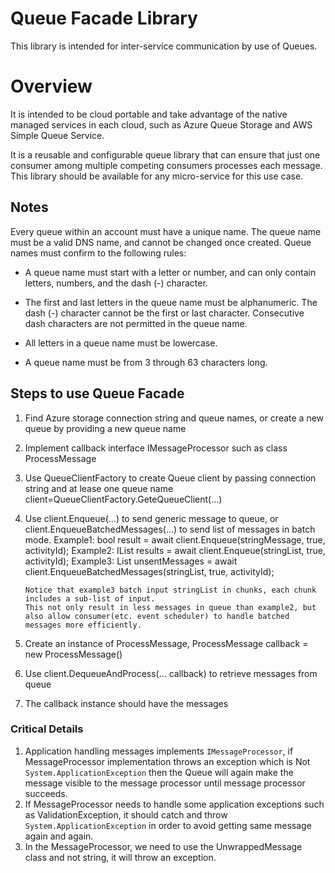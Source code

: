 # Queue Facade Library

This library is intended for inter-service communication by use of Queues. 

# Overview

It is intended to be cloud portable and take advantage of the native managed services in each cloud, such as Azure Queue Storage and AWS Simple Queue Service.

It is a reusable and configurable queue library that can ensure that just one consumer among multiple competing consumers processes each message. 
This library should be available for any micro-service for this use case.

## Notes

Every queue within an account must have a unique name. The queue name must be a valid DNS name, and cannot be changed once created. Queue names must confirm to the following rules:

   - A queue name must start with a letter or number, and can only contain letters, numbers, and the dash (-) character.

   - The first and last letters in the queue name must be alphanumeric. The dash (-) character cannot be the first or last character. Consecutive dash characters are not permitted in the queue name.

   - All letters in a queue name must be lowercase.

   - A queue name must be from 3 through 63 characters long.

## Steps to use Queue Facade

1. Find Azure storage connection string and queue names, or create a new queue by providing a new queue name
2. Implement callback interface IMessageProcessor such as class ProcessMessage
3. Use QueueClientFactory to create Queue client by passing connection string and at lease one queue name
       client=QueueClientFactory.GeteQueueClient(…)
4. Use client.Enqueue(…) to send generic message to queue, or client.EnqueueBatchedMessages(...) to send list of messages in batch mode.
       Example1:  bool result = await client.Enqueue<string>(stringMessage, true, activityId);
       Example2:  IList<bool> results = await client.Enqueue<string>(stringList, true, activityId);
       Example3:  List<string> unsentMessages = await client.EnqueueBatchedMessages<string>(stringList, true, activityId);

       Notice that example3 batch input stringList in chunks, each chunk includes a sub-list of input.
       This not only result in less messages in queue than example2, but also allow consumer(etc. event scheduler) to handle batched messages more efficiently. 
    
5. Create an instance of ProcessMessage, ProcessMessage callback = new ProcessMessage()
6. Use client.DequeueAndProcess(… callback) to retrieve messages from queue
7. The callback instance should have the messages 

### Critical Details

1. Application handling messages implements `IMessageProcessor`, if MessageProcessor implementation throws an exception which is Not `System.ApplicationException` then the Queue will again make the message visible to the message processor until message processor succeeds.
2. If MessageProcessor needs to handle some application exceptions such as ValidationException, it should catch and throw `System.ApplicationException` in order to avoid getting same message again and again.
3. In the MessageProcessor, we need to use the UnwrappedMessage class and not string, it will throw an exception.
